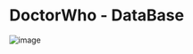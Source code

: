 # DoctorWho - DataBase
![image](https://github.com/Mhijazi16/DoctorWho/assets/45119497/7952d5c8-b208-45ec-8fcc-8b400bfd71a0)
